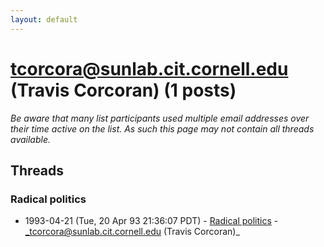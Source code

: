```yaml
---
layout: default
---
```


# tcorcora@sunlab.cit.cornell.edu (Travis Corcoran) (1 posts)

_Be aware that many list participants used multiple email addresses over their time active on the list. As such this page may not contain all threads available._

## Threads

### Radical politics
+ 1993-04-21 (Tue, 20 Apr 93 21:36:07 PDT) - [Radical politics](/archive/1993/04/857be2e65cb173b44d14176f1d8e6dc2cbfd69b76895d8589dde9f7eb775d721) - _tcorcora@sunlab.cit.cornell.edu (Travis Corcoran)_

